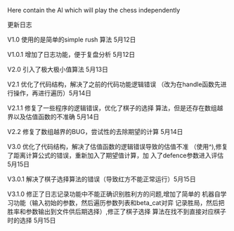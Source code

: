 Here contain the Al which will play the chess independently

更新日志

V1.0 使用的是简单的simple rush 算法  5月12日

V1.0.1 增加了日志功能，便于复盘分析  5月12日

V2.0 引入了极大极小值算法  5月13日

V2.1 优化了代码结构，解决了之前的代码功能逻辑错误
（改为在handle函数先进行操作，再进行遍历）5月14日

V2.1.1 修复了一些程序的逻辑错误，优化了棋子的选择
算法，但是还存在数组越界以及估值函数的不准确 5月14日

V2.2 修复了数组越界的BUG，尝试性的去除期望的计算 5月14日

V3.0 优化了代码结构，解决了估值函数的逻辑错误导致的估值不准
（使用^),修复了距离计算公式的错误，重新加入了期望值计算，加
入了defence参数进入评估 5月15日

V3.0.1 解决了棋子选择算法的错误（导致红方不能正常运行）5月15日

V3.1.0 修正了日志记录功能中不能正确识别胜利方的问题,增加了简单的
机器自学习功能（输入初始的参数，然后遍历参数列表和beta_cat对弈
记录胜局，然后把胜率和参数输出到文件供后期选择）,修正了棋子选择
算法在找不到直接对应棋子时的选择 5月15日
